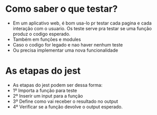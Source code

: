 <!-- Sobre Jest -->
# Como saber o que testar?
 - Em um aplicativo web, é bom usa-lo pr testar cada pagina e cada interação com o usuario. Os teste serve pra testar se uma função produz o codigo esperado.
 - Também em funções e modules
 - Caso o codigo for legado e nao haver nenhum teste
 - Ou precisa implementar uma nova funcionalidade

# As etapas do jest
- As etapas do jest podem ser dessa forma:
- 1º Importa a função para teste
- 2º Inserir um input para a função
- 3º Define como vai receber o resultado no output
- 4º Verificar se a função devolve o output esperado.